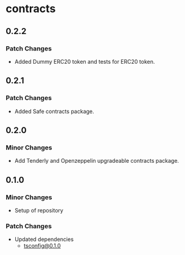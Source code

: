 # contracts

## 0.2.2

### Patch Changes

- Added Dummy ERC20 token and tests for ERC20 token.

## 0.2.1

### Patch Changes

- Added Safe contracts package.

## 0.2.0

### Minor Changes

- Add Tenderly and Openzeppelin upgradeable contracts package.

## 0.1.0

### Minor Changes

- Setup of repository

### Patch Changes

- Updated dependencies
  - tsconfig@0.1.0
